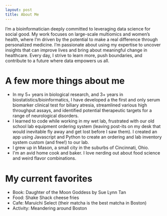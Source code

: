 ```yaml
---
layout: post
title: About Me
---
```


I’m a bioinformatician deeply committed to leveraging data science for social good. My work focuses on large-scale multiomics and women’s health, where I’m driven by the potential to make a real difference through personalized medicine. I’m passionate about using my expertise to uncover insights that can improve lives and bring about meaningful change in healthcare. Every day, I strive to learn more, push boundaries, and contribute to a future where data empowers us all.

# A few more things about me
- In my 5+ years in biological research, and 3+ years in biostatistics/bioinformatics, I have developed a the first and only serum biomarker clinical test for biliary atresia, streamlined various high throughput assays, and identified potential therapeutic targets for a range of neurological disorders.
- I learned to code while working in my wet lab, frustrated with our old school lab equipment ordering system (leaving post-its on my desk that would inevitable fly away and get lost before I saw them). I created an app using Javascript and Python to create an ordering and lab inventory system custom (and free!) to our lab.
- I grew up in Mason, a small city in the suburbs of Cincinnati, Ohio.
- I'm an avid home cook and baker. I love nerding out about food science and weird flavor combinations.

# My current favorites 
- Book: Daughter of the Moon Goddess by Sue Lynn Tan
- Food: Shake Shack cheese fries 
- Cafe: Maruichi Select (their matcha is the best matcha in Boston)
- Activity: Meandering around Boston
